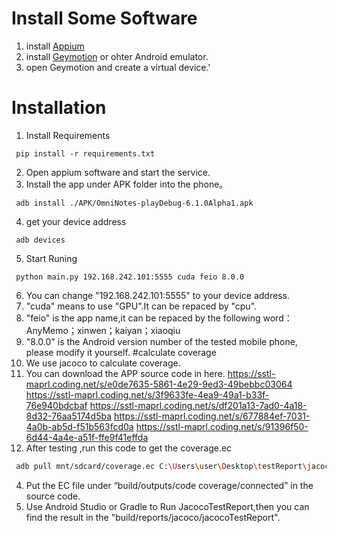 # Install Some Software
1. install [Appium](http://appium.io/)
2. install [Geymotion](https://www.genymotion.com/) or ohter Android emulator.
3. open Geymotion and create a virtual device.'
# Installation
1. Install Requirements
  ```shell
   pip install -r requirements.txt
  ```
2. Open appium software and start the service.
3. Install the app under APK folder into the phone。
  ```shell
   adb install ./APK/OmniNotes-playDebug-6.1.0Alpha1.apk
  ```
4. get your device address  
  ```shell
   adb devices
  ``` 
5. Start Runing
  ```shell
   python main.py 192.168.242.101:5555 cuda feio 8.0.0
  ```
6. You can change "192.168.242.101:5555" to your device address. 
7. "cuda" means to use "GPU".It can be repaced by "cpu".
8. "feio" is the app name,it can be repaced by the following word：AnyMemo；xinwen；kaiyan；xiaoqiu
9. "8.0.0" is the Android version number of the tested mobile phone, please modify it yourself.
#calculate coverage
1. We use jacoco to calculate coverage.
2. You can download the APP source code in here.
  https://sstl-maprl.coding.net/s/e0de7635-5861-4e29-9ed3-49bebbc03064
  https://sstl-maprl.coding.net/s/3f9633fe-4ea9-49a1-b33f-76e940bdcbaf
  https://sstl-maprl.coding.net/s/df201a13-7ad0-4a18-8d32-76aa5174d5ba
  https://sstl-maprl.coding.net/s/677884ef-7031-4a0b-ab5d-f51b563fcd0a
  https://sstl-maprl.coding.net/s/91396f50-6d44-4a4e-a51f-ffe9f41effda
4. After testing ,run this code to get the coverage.ec
  ```bash
   adb pull mnt/sdcard/coverage.ec C:\Users\user\Desktop\testReport\jacoco
  ```
4. Put the EC file under “build/outputs/code coverage/connected” in the source code.
5. Use Android Studio or Gradle to Run JacocoTestReport,then you can find the result in the "build/reports/jacoco/jacocoTestReport".
